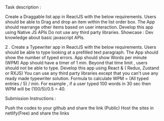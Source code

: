 Task description :

Create a Draggable list app in ReactJS with the below requirements.
Users should be able to Drag and drop an item within the list order box. The App should rearrange other items based on user interaction. Develop this app using Native JS APIs Do not use any third party libraries. Showcase : Dev knowledge about basic javascript APIs.

2 . Create a Typewriter app in ReactJS with the below requirements. Users should be able to type looking at a prefilled text paragraph. The App should show the number of typed errors. App should show Words per minute (WPM) App should have a timer of 1 min. Beyond that time limit , users should not be able to type. Develop this app using React & ( Redux, Zustand or RXJS) You can use any third party libraries except that you can't use any ready made typewriter solution. Formula to calculate WPM = (All typed entries / 5) / min. For example , if a user typed 100 words in 30 sec then WPM will be (100/5)/0.5 = 40.

Submission Instructions :

Push the codes to your github and share the link (Public)
Host the sites in netlify(Free) and share the links
